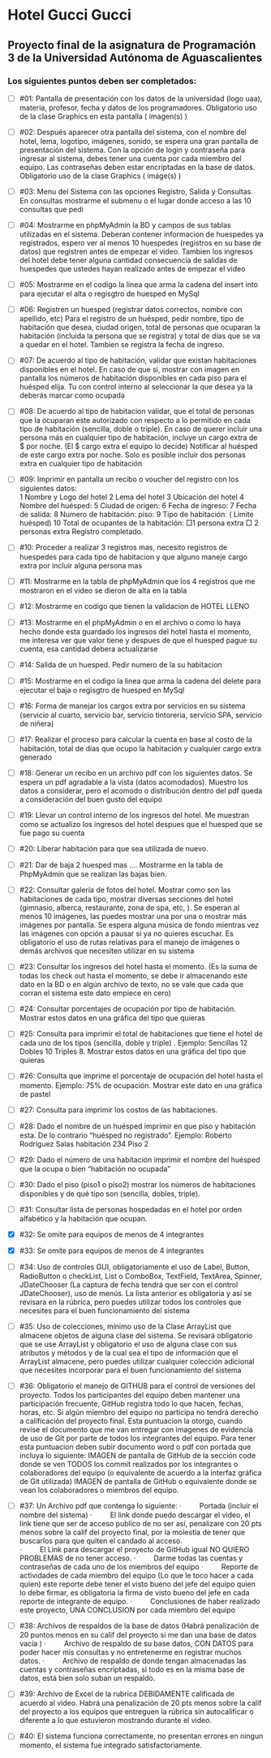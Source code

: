 # Hotel Gucci Gucci
## Proyecto final de la asignatura de Programación 3 de la Universidad Autónoma de Aguascalientes
### Los siguientes puntos deben ser completados:

- [ ]   #01: Pantalla de presentación con los datos de la universidad (logo uaa),   materia, profesor, fecha y datos de los programadores. Obligatorio uso de la clase Graphics en esta pantalla ( imagen(s) )

- [ ]   #02: Después aparecer otra pantalla del sistema, con el nombre del hotel, lema, logotipo, imágenes, sonido, se espera una gran pantalla de presentación del sistema.  Con la opción de login y contraseña para ingresar al sistema, debes tener una cuenta por cada miembro del equipo. Las contraseñas deben estar encriptadas en la base de datos. Obligatorio uso de la clase Graphics ( imáge(s) )

- [ ]   #03: Menu del Sistema con las opciones Registro, Salida y Consultas. En consultas mostrarme el submenu o el lugar donde acceso a las 10 consultas que pedi 

- [ ]   #04: Mostrarme en phpMyAdmin la BD y campos de sus tablas utilizadas en el sistema. Deberan contener informacion de huespedes ya registrados, espero ver al menos 10 huespedes (registros en su base de datos) que registren antes de empezar el video. Tambien los ingresos del hotel debe tener alguna cantidad  consecuencia de salidas de huespedes que ustedes hayan realizado antes de empezar el video

- [ ]   #05: Mostrarme en el codigo la linea que arma la cadena del insert into para ejecutar el alta o regisgtro de huesped en MySql

- [ ]   #06: Registren un huesped (registrar datos correctos, nombre con apellido, etc) Para el registro de un huésped, pedir nombre, tipo de habitación que desea, ciudad origen, total de personas que ocuparan la habitación (incluida la persona que se registra) y total de días que se va a quedar en el hotel. Tambien se registra la fecha de ingreso.

- [ ]   #07: De acuerdo al tipo de habitación, validar que existan habitaciones disponibles en el hotel. En caso de que si, mostrar con imagen en pantalla los números de habitación disponibles en cada piso para el huésped elija. Tu con control interno al seleccionar la que desea ya la deberás marcar como ocupada

- [ ]   #08:  De acuerdo al tipo de habitacion validar, que el total de personas que la ocuparan este autorizado con respecto a lo permitido en cada tipo de habitación (sencilla, doble o triple). En caso de querer incluir una persona más en cualquier tipo de habitación, incluye un cargo extra de $  por noche. (El $ cargo extra el equipo lo decide) Notificar  al huésped de este cargo extra por noche. Solo es posible incluir dos personas extra en cualquier tipo de habitación

- [ ]   #09: Imprimir en pantalla un  recibo o voucher del registro con los siguientes datos:   
1 Nombre y Logo del hotel
2 Lema del hotel
3  Ubicación del hotel
4 Nombre del huésped:
5 Ciudad de origen:
6 Fecha de ingreso:
7 Fecha de salida:
8 Numero de habitación:   piso: 
9 Tipo de habitación:  ( Limite  huésped)
10 Total de ocupantes de la habitación: 
                                          □1 persona extra     □ 2 personas extra
Registro completado.

- [ ]   #10: Proceder a realizar 3 registros mas, necesito registros de huespedes para cada tipo de habitacion y que alguno maneje cargo extra por incluir alguna persona mas

- [ ]   #11: Mostrarme en la tabla de phpMyAdmin que los 4  registros que me mostraron en el video se dieron de alta en la tabla

- [ ]   #12: Mostrarme en codigo que tienen la validacion de HOTEL LLENO 

- [ ]   #13: Mostrarme en el phpMyAdmin o en el archivo o como lo haya hecho donde esta guardado los ingresos del hotel hasta el momento, me interesa ver que valor tiene y despues de que el huesped pague su cuenta, esa cantidad debera actualizarse

- [ ]   #14: Salida de un huesped. Pedir numero de la su habitacion

- [ ]   #15: Mostrarme en el codigo la linea que arma la cadena del delete  para ejecutar el baja o regisgtro de huesped en MySql

- [ ]   #16: Forma de manejar los cargos extra por servicios en su sistema (servicio al cuarto, servicio bar, servicio tintoreria, servicio SPA, servicio de niñera)

- [ ]   #17: Realizar el proceso para calcular la cuenta en base al costo de la habitación, total de días que ocupo la habitación y cualquier cargo extra generado

- [ ]   #18: Generar un recibo en un archivo pdf con los siguientes datos. Se espera un pdf agradable a la vista (datos acomodados). Muestro los datos a considerar,  pero el acomodo o distribución dentro del pdf queda a consideración del buen gusto del equipo

- [ ]   #19: Llevar un control interno de los ingresos del hotel.  Me muestran como se actualizo los ingresos del hotel despues que el huesped que se fue pago su cuenta

- [ ]   #20: Liberar habitación para que sea utilizada de nuevo.

- [ ]   #21: Dar de baja 2 huesped mas …. Mostrarme en la tabla de PhpMyAdmin que se realizan las bajas bien.

- [ ]   #22: Consultar galería de fotos del hotel. Mostrar como son las habitaciones de cada tipo, mostrar diversas secciones del hotel (gimnasio, alberca, restaurante, zona de spa, etc, ). Se esperan al menos 10 imágenes, las puedes mostrar una por una o mostrar más imágenes por pantalla. Se espera alguna música de fondo mientras vez las imágenes con opción a pausar si ya no quieres escuchar. Es obligatorio el uso de rutas relativas para el manejo de imágenes o demás archivos que necesiten utilizar en su sistema

- [ ]   #23: Consultar los ingresos del hotel hasta el momento. (Es la suma de todas los check out hasta el momento, se debe ir almacenando este dato en la BD o en algún archivo de texto, no se vale que cada que corran el sistema este dato empiece en cero)

- [ ]   #24: Consultar  porcentajes de ocupación por tipo de habitación.  Mostrar estos datos en una gráfica del tipo que quieras

- [ ]   #25: Consulta para imprimir el total de habitaciones que tiene el hotel de cada uno de los tipos (sencilla, doble y triple) . Ejemplo: Sencillas 12 Dobles  10 Triples  8. Mostrar estos datos en una gráfica del tipo que quieras

- [ ]   #26: Consulta que imprime el porcentaje de ocupación del hotel hasta el momento. Ejemplo: 75% de ocupación. Mostrar este dato en una gráfica de pastel

- [ ]   #27: Consulta para imprimir los costos de las habitaciones. 

- [ ]   #28: Dado el nombre de un huésped imprimir en que piso y habitación esta. De lo contrario “huésped no registrado”. Ejemplo:  Roberto Rodríguez Salas habitación 234 Piso 2

- [ ]   #29: Dado el número de una habitación imprimir el nombre del huésped que la ocupa o bien “habitación no ocupada”

- [ ]   #30: Dado el piso (piso1 o piso2) mostrar los números de habitaciones disponibles y de qué tipo son (sencilla, dobles, triple). 

- [ ]   #31: Consultar lista de personas hospedadas en el hotel por orden alfabético y la habitación que ocupan.

- [x]   #32: Se omite para equipos de menos de 4 integrantes

- [x]   #33: Se omite para equipos de menos de 4 integrantes

- [ ]   #34: Uso de controles GUI, obligatoriamente el uso de Label, Button, RadioButton o checkList, List o ComboBox, TextField, TextArea, Spinner, JDateChooser (La captura de  fecha tendrá que ser con el control JDateChooser), uso de menús. La lista anterior es obligatoria y así se revisara en la rúbrica, pero puedes utilizar todos los controles que necesites para el buen funcionamiento del sistema

- [ ]   #35: Uso de colecciones,  mínimo uso de la Clase ArrayList que almacene objetos de alguna clase del sistema. Se revisará obligatorio que se use ArrayList y obligatorio el uso de alguna clase con sus atributos y métodos y de la cual sea el tipo de información que el ArrayList almacene,  pero puedes utilizar cualquier colección adicional que necesites incorporar para el buen funcionamiento del sistema

- [ ]   #36: Obligatorio el manejo de GITHUB para el control de versiones del proyecto. Todos los participantes del equipo deben mantener una participación frecuente, GitHub registra todo lo que hacen, fechas, horas, etc. Si algún miembro del equipo no participa no tendrá derecho a calificación del proyecto final.  Esta puntuacion la otorgo, cuando revise el documento que me van entregar con imagenes de evidencia de uso de Git por parte de todos los integrantes del equipo.  Para tener esta puntuacion deben subir documento word o pdf con portada que incluya  lo siguiente:  IMAGEN de pantalla de GitHub de la sección code donde se ven TODOS los commit realizados por los integrantes o colaboradores del equipo (o equivalente de acuerdo a la interfaz gráfica de Git utilizada)
IMAGEN de pantalla de GitHub o equivalente donde se vean los colaboradores o miembros del equipo. 

- [ ]   #37: Un Archivo pdf   que contenga lo siguiente:
·         Portada (incluir el nombre del sistema)
·         El link donde puedo descargar el video, el link tiene que ser de acceso publico de no ser así, penalizare con 20 pts menos sobre la calif del proyecto final, por la molestia de tener que buscarlos para que quiten el candado al acceso.  
·         El Link para descargar el proyecto de GitHub igual NO QUIERO PROBLEMAS de no tener acceso.
·         Darme todas las cuentas y contraseñas de cada uno de los miembros del equipo
·         Reporte de actividades de cada miembro del equipo (Lo que le toco hacer a cada quien) este reporte debe tener el visto bueno del jefe del equipo quien lo debe firmar,  es obligatoria la firma de visto bueno del jefe en cada reporte de integrante de equipo.
·         Conclusiones de haber realizado este proyecto, UNA CONCLUSION por cada miembro del equipo

- [ ]   #38: Archivos de respaldos de la base de datos (Habrá penalización de 20 puntos menos en su calif del proyecto si me dan una base de datos vacía )
·         Archivo de respaldo de su base datos, CON DATOS para poder hacer mis consultas y no entretenerme en registrar muchos datos. 
·         Archivo de respaldo de donde tengan almacenadas las cuentas y contraseñas encriptadas, si todo es en la misma base de datos, está bien solo suban un respaldo.

- [ ]   #39: Archivo de Excel de la rubrica DEBIDAMENTE calificada de acuerdo al video. Habrá una penalización de 20 pts menos sobre la calif del proyecto a los equipos que entreguen la rúbrica sin autocalificar o diferente a lo que estuvieron mostrando durante el video.

- [ ]   #40: El sistema funciona correctamente, no presentan errores en ningun momento, el sistema fue integrado satisfactoriamente.
